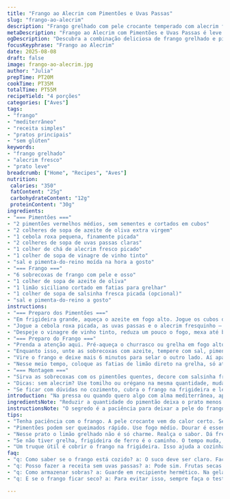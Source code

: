 ```yaml
---
title: "Frango ao Alecrim com Pimentões e Uvas Passas"
slug: "frango-ao-alecrim"
description: "Frango grelhado com pele crocante temperado com alecrim fresco, acompanhado de pimentões vermelhos salteados com cebola roxa, uvas passas e toque de vinagre de vinho tinto. Uma combinação rica em sabores, texturas contrastantes, garantindo um prato leve, sem glúten, lactose ou ovos, ideal para refeições práticas com aroma intenso e aparência vibrante."
metaDescription: "Frango ao Alecrim com Pimentões e Uvas Passas é leve e saboroso, uma combinação perfeita de aromas e texturas."
ogDescription: "Descubra a combinação deliciosa de frango grelhado e pimentões com uvas passas nesse prato mediterrâneo."
focusKeyphrase: "Frango ao Alecrim"
date: 2025-08-08
draft: false
image: frango-ao-alecrim.jpg
author: "Julia"
prepTime: PT20M
cookTime: PT35M
totalTime: PT55M
recipeYield: "4 porções"
categories: ["Aves"]
tags:
- "frango"
- "mediterrâneo"
- "receita simples"
- "pratos principais"
- "sem glúten"
keywords:
- "frango grelhado"
- "alecrim fresco"
- "prato leve"
breadcrumb: ["Home", "Recipes", "Aves"]
nutrition: 
 calories: "350"
 fatContent: "25g"
 carbohydrateContent: "12g"
 proteinContent: "30g"
ingredients:
- "=== Pimentões ==="
- "2 pimentões vermelhos médios, sem sementes e cortados em cubos"
- "2 colheres de sopa de azeite de oliva extra virgem"
- "1 cebola roxa pequena, finamente picada"
- "2 colheres de sopa de uvas passas claras"
- "1 colher de chá de alecrim fresco picado"
- "1 colher de sopa de vinagre de vinho tinto"
- "sal e pimenta-do-reino moída na hora a gosto"
- "=== Frango ==="
- "6 sobrecoxas de frango com pele e osso"
- "1 colher de sopa de azeite de oliva"
- "1 limão siciliano cortado em fatias para grelhar"
- "1 colher de sopa de salsinha fresca picada (opcional)"
- "sal e pimenta-do-reino a gosto"
instructions:
- "=== Preparo dos Pimentões ==="
- "Em frigideira grande, aqueça o azeite em fogo alto. Jogue os cubos de pimentão e mexa até começarem a amolecer e dourar nos cantos — atenção para não queimar. Isso vai levar uns 8 minutos, observe brilho opaco e leve amolecimento."
- "Jogue a cebola roxa picada, as uvas passas e o alecrim fresquinho — mexa rápido para liberar aroma, cozinha só um minuto, só pra murchar sem derreter demais."
- "Despeje o vinagre de vinho tinto, reduza um pouco o fogo, mexa até borbulhar levemente, quase como uma redução leve, mais um minuto. Acerte o sal e a pimenta. Reserve tampado pra manter o calor e os aromas."
- "=== Preparo do Frango ==="
- "Prenda a atenção aqui. Pré-aqueça o churrasco ou grelha em fogo alto, ou use uma grelha grossa em fogão forte. A pele deve chiar quando tocar na grelha — é sinal de temperatura certa. Unte a grelha com azeite para evitar que o frango grude (use papel toalha com pinça para passar o azeite, cuidado com fogo alto)."
- "Enquanto isso, unte as sobrecoxas com azeite, tempere com sal, pimenta e pouco alecrim picado. Pele para baixo, comece dourando — cerca de 6 minutos, veja a pele dourar e ficar crocante, não deixe queimar, atenção parede da frigideira mesmo tem que bronzear uniforme."
- "Vire o frango e deixe mais 6 minutos para selar o outro lado. Aí apague o fogo direto em uma área da grelha, mais baixa, e termine o cozimento, tampando a grelha ou panela com tampa improvisada, por uns 7 minutos. Nesse tempo o frango cozinha internamente sem ressecar. Para checar, faça o teste com garfo: suco claro é sinal que está no ponto."
- "Nesse meio tempo, coloque as fatias de limão direto na grelha, só até marcar levemente e liberar aroma, uns 2 minutos."
- "=== Montagem ==="
- "Sirva as sobrecoxas com os pimentões quentes, decore com salsinha fresca e as fatias de limão grelhado para espremer na hora. Frango suculento, pele com textura crocante, pimentões adocicados com toque ácido das passas e vinagre, um contraste bem interessante."
- "Dicas: sem alecrim? Use tomilho ou orégano na mesma quantidade, muda um pouco a vibe, mas funciona bem. Se não tem grill, use frigideira de ferro ou forno com grill, só ajuste o tempo para dourar pele e cozinhar internamente. Para uma versão mais leve, retire a pele antes de grelhar, mas perde crocância."
- "Se ficar com dúvidas no cozimento, cubra o frango na frigideira e leve ao forno a 180ºC por uns 10 minutos depois de selar para garantir cozimento uniforme."
introduction: "Na pressa ou quando quero algo com alma mediterrânea, aposto nesse frango ao alecrim com mix de pimentões e uvas passas. Já refiz várias vezes, ajustando táticas pra pele crocante e suculenta, sempre atento ao cheiro do alecrim fresco e ao brilho da pele durante a grelha. Os pimentões, sempre vigilante para não deixá-los virar purê, ganham contraste com a doçura discreta das passas e o toque ácido do vinagre. A fatia de limão grelhado no final não é enrolação, realça aroma, tira o amargor do alecrim e pega bem com o frango. Sem frescura, direto e saboroso."
ingredientsNote: "Reduzir a quantidade do pimentão deixa o prato menos pesado, especialmente para quem quer algo mais leve. Substituir a cebola francesa pela cebola roxa traz um toque levemente mais doce e colorido. Uvas passas claras funcionam aqui, mas aprendi que substituí-las por damascos secos cortados dá outro perfil doçura acentuada. Alecrim fresco é obrigatório, secar muda demais o aroma. Se não tem vinagre balsâmico, o vinagre de vinho tinto, mais fácil de achar, segura bem o lugar e não pesa o sabor. Azeite de oliva extra virgem é uma regra pra importância do sabor e que ajuda na caramelização, nunca substituo por óleo comum. Sempre verifico sal e pimenta na hora, porque o frescor dos ingredientes pode alterar intensidade das especiarias."
instructionsNote: "O segredo é a paciência para deixar a pele do frango dourar bem sem pressa, é ela que cria aquela textura crocante que separa um frango grelhado amador do que tem pegada. O cozimento final em fogo baixo ou zona mais fria da grelha, com tampa, é essencial para evitar que o frango fique seco. O ponto da pele é simples: se chiar, estala e não queima, está no fogo certo. Para os pimentões, não ultrapasse o estágio dourado; espuma pequena quando colocar vinagre indica que está reduzindo na medida, e mexa rápido para não perder o frescor das uvas passas. Grelhar limão na última hora é uma pegada que descobri em umas viagens à cozinha espanhola, fica incrível para espremer e finalizar o prato. Se não tem churrasqueira, frigideira de ferro ou mesmo forno com grelha podem substituir, desde que ajuste os tempos observando aparência e textura."
tips:
- "Tenha paciência com o frango. A pele crocante vem do calor certo. Se apressar, vai perder. O ideal é grelhar até ouvir aquele chiado. Descasque bem o frango com o sal e a pimenta antes. Use um termômetro, se precisar."
- "Pimentões podem ser queimados rápido. Use fogo médio. Dourar é essencial, mas não deixe em excesso. O vinagre é adicionado quando começa a murchar. Aliás, se não tiver uvas passas, damascos cortados funcionam. O sabor muda, mas é incrível."
- "Nesse prato o limão grelhado não é só charme. Realça o sabor. Dá frescor. Não esqueça de grelhar apenas por 2 minutos. O sabor do limão faz diferença. Pode usar limão tahiti ou o comum também, vai por sua preferência."
- "Se não tiver grelha, frigideira de ferro é o caminho. O tempo muda, observe bem o frango. Se o forno é sua opção, coloque em temperatura média com grill. Mantenha a pele pra cima. A textura é muito importante aqui. O visual conta muito."
- "Um truque útil é cobrir o frango na frigideira. Isso ajuda a cozinhar por dentro. É eficiente. Após dourar, coloque 10 minutos no forno a 180ºC. Fica suculento e garante o cozimento por igual."
faq:
- "q: Como saber se o frango está cozido? a: O suco deve ser claro. Faça o teste com garfo no centro. Se sair líquido rosa, ainda não está. Dourar o lado com pele é crucial. Se a pele estala, está no ponto."
- "q: Posso fazer a receita sem uvas passas? a: Pode sim. Frutas secas são substituições úteis. Tente com alperces secos ou até mesmo castanhas. O sabor muda, mas a ideia de trazer doçura continua. Variar é sempre bom."
- "q: Como armazenar sobras? a: Guarde em recipiente hermético. Na geladeira dura 2 a 3 dias. Se for congelar, faça porções. Descongele devagar, na geladeira. A textura muda, mas o sabor permanece bom."
- "q: E se o frango ficar seco? a: Para evitar isso, sempre faça o teste da pele. Cuidado com o tempo de cozimento. Manter em fogo baixo ajuda a não ressecar. Se acontecer, um molho pode ajudar a deixar mais suculento."

---
```

